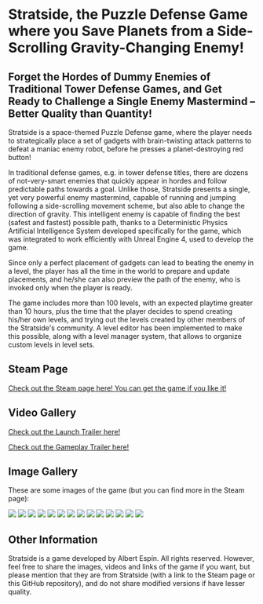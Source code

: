 # Stratside, the Puzzle Defense Game where you Save Planets from a Side-Scrolling Gravity-Changing Enemy!

## Forget the Hordes of Dummy Enemies of Traditional Tower Defense Games, and Get Ready to Challenge a Single Enemy Mastermind – Better Quality than Quantity!

Stratside is a space-themed Puzzle Defense game, where the player needs to strategically place a set of gadgets with brain-twisting attack patterns to defeat a maniac enemy robot, before he presses a planet-destroying red button!

In traditional defense games, e.g. in tower defense titles, there are dozens of not-very-smart enemies that quickly appear in hordes and follow predictable paths towards a goal. Unlike those, Stratside presents a single, yet very powerful enemy mastermind, capable of running and jumping following a side-scrolling movement scheme, but also able to change the direction of gravity. This intelligent enemy is capable of finding the best (safest and fastest) possible path, thanks to a Deterministic Physics Artificial Intelligence System developed specifically for the game, which was integrated to work efficiently with Unreal Engine 4, used to develop the game.

Since only a perfect placement of gadgets can lead to beating the enemy in a level, the player has all the time in the world to prepare and update placements, and he/she can also preview the path of the enemy, who is invoked only when the player is ready.

The game includes more than 100 levels, with an expected playtime  greater than 10 hours, plus the time that the player decides to spend creating his/her own levels, and trying out the levels created by other members of the Stratside's community. A level editor has been implemented to make this possible, along with a level manager system, that allows to organize custom levels in level sets.


## Steam Page

[Check out the Steam page here! You can get the game if you like it!](https://store.steampowered.com/app/604990/Stratside/)


## Video Gallery

[Check out the Launch Trailer here!](https://www.youtube.com/watch?v=nSwHXmbfuuE)

[Check out the Gameplay Trailer here!](https://www.youtube.com/watch?v=XRAxAK_yOGk)


## Image Gallery

These are some images of the game (but you can find more in the Steam page):

![](new_images/new1.png)
![](PressReleases/Announcement-Feb2020/images/in-game/png-high-quality/16.png)
![](new_images/new3.png)
![](new_images/new2.png)
![](PressReleases/Announcement-Feb2020/images/in-game/png-high-quality/6.png)
![](PressReleases/Announcement-Feb2020/images/in-game/png-high-quality/2.png)
![](PressReleases/Announcement-Feb2020/images/in-game/png-high-quality/10.png)
![](PressReleases/Announcement-Feb2020/images/in-game/png-high-quality/14.png)
![](new_images/new4.png)
![](new_images/new5.png)
![](new_images/new6.png)
![](new_images/new7.png)
![](new_images/new8.png)
![](new_images/new9.png)


## Other Information

Stratside is a game developed by Albert Espín. All rights reserved. However, feel free to share the images, videos and links of the game if you want, but please mention that they are from Stratside (with a link to the Steam page or this GitHub repository), and do not share modified versions if have lesser quality.





